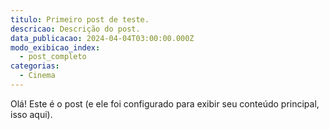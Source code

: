 ```yaml
---
titulo: Primeiro post de teste.
descricao: Descrição do post.
data_publicacao: 2024-04-04T03:00:00.000Z
modo_exibicao_index:
  - post_completo
categorias:
  - Cinema
---
```


Olá! Este é o post (e ele foi configurado para exibir seu conteúdo principal, isso aqui).
